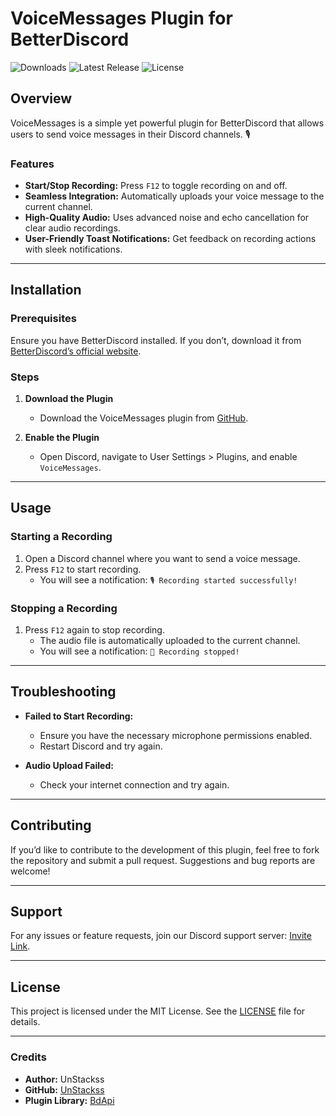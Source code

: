 # VoiceMessages Plugin for BetterDiscord

![Downloads](https://img.shields.io/github/downloads/UnStackss/Voice-Messages-Plugin-BetterDiscord/total?style=for-the-badge)
![Latest Release](https://img.shields.io/github/v/release/UnStackss/Voice-Messages-Plugin-BetterDiscord?style=for-the-badge)
![License](https://img.shields.io/github/license/UnStackss/Voice-Messages-Plugin-BetterDiscord?style=for-the-badge)

## Overview
VoiceMessages is a simple yet powerful plugin for BetterDiscord that allows users to send voice messages in their Discord channels. 🎙️

### Features
- **Start/Stop Recording:** Press `F12` to toggle recording on and off.
- **Seamless Integration:** Automatically uploads your voice message to the current channel.
- **High-Quality Audio:** Uses advanced noise and echo cancellation for clear audio recordings.
- **User-Friendly Toast Notifications:** Get feedback on recording actions with sleek notifications.

---

## Installation

### Prerequisites
Ensure you have BetterDiscord installed. If you don’t, download it from [BetterDiscord’s official website](https://betterdiscord.app/).

### Steps

1. **Download the Plugin**
   - Download the VoiceMessages plugin from [GitHub](https://raw.githubusercontent.com/UnStackss/Voice-Messages-Plugin-BetterDiscord/master/VoiceMessages.plugin.js).

2. **Enable the Plugin**
   - Open Discord, navigate to User Settings > Plugins, and enable `VoiceMessages`.

---

## Usage

### Starting a Recording
1. Open a Discord channel where you want to send a voice message.
2. Press `F12` to start recording. 
   - You will see a notification: `🎙️ Recording started successfully!`

### Stopping a Recording
1. Press `F12` again to stop recording.
   - The audio file is automatically uploaded to the current channel.
   - You will see a notification: `🛑 Recording stopped!`

---

## Troubleshooting
- **Failed to Start Recording:**
  - Ensure you have the necessary microphone permissions enabled.
  - Restart Discord and try again.

- **Audio Upload Failed:**
  - Check your internet connection and try again.

---

## Contributing
If you’d like to contribute to the development of this plugin, feel free to fork the repository and submit a pull request. Suggestions and bug reports are welcome!

---

## Support
For any issues or feature requests, join our Discord support server: [Invite Link](https://discord.gg/NPa6DtPtMU).

---

## License
This project is licensed under the MIT License. See the [LICENSE](LICENSE.md) file for details.

---

### Credits
- **Author:** UnStackss
- **GitHub:** [UnStackss](https://github.com/UnStackss)
- **Plugin Library:** [BdApi](https://docs.betterdiscord.app/api/bdapi#bdapi)
